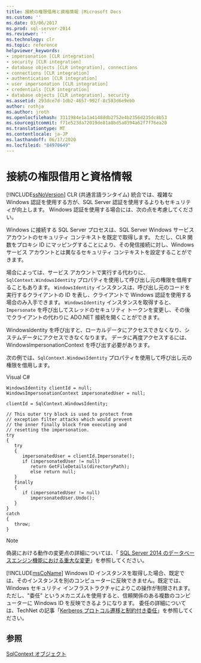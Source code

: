 ```yaml
---
title: 接続の権限借用と資格情報 |Microsoft Docs
ms.custom: ''
ms.date: 03/06/2017
ms.prod: sql-server-2014
ms.reviewer: ''
ms.technology: clr
ms.topic: reference
helpviewer_keywords:
- impersonation [CLR integration]
- security [CLR integration]
- database objects [CLR integration], connections
- connections [CLR integration]
- authentication [CLR integration]
- user impersonation [CLR integration]
- credentials [CLR integration]
- database objects [CLR integration], security
ms.assetid: 293dce7d-1db2-4657-992f-8c583d6e9ebb
author: rothja
ms.author: jroth
ms.openlocfilehash: 3311984e1a1a4148ddb2752e4b2356d235dc8b53
ms.sourcegitcommit: f71e523da72019de81a8bd5a0394a62f7f76ea20
ms.translationtype: MT
ms.contentlocale: ja-JP
ms.lasthandoff: 06/17/2020
ms.locfileid: "84970649"
---
```

# <a name="impersonation-and-credentials-for-connections"></a>接続の権限借用と資格情報
  [!INCLUDE[ssNoVersion](../../../includes/ssnoversion-md.md)] CLR (共通言語ランタイム) 統合では、複雑な Windows 認証を使用する方が、SQL Server 認証を使用するよりもセキュリティが向上します。 Windows 認証を使用する場合には、次の点を考慮してください。  
  
 Windows に接続する SQL Server プロセスは、SQL Server Windows サービス アカウントのセキュリティ コンテキストを既定で取得します。 ただし、CLR 関数をプロキシ ID にマッピングすることにより、その発信接続に対し、Windows サービス アカウントとは異なるセキュリティ コンテキストを設定することができます。  
  
 場合によっては、サービス アカウントで実行する代わりに、`SqlContext.WindowsIdentity` プロパティを使用して呼び出し元の権限を借用することもあります。 `WindowsIdentity` インスタンスは、呼び出し元のコードを実行するクライアントの ID を表し、クライアントで Windows 認証を使用する場合のみ入手できます。 `WindowsIdentity` インスタンスを取得すると、`Impersonate` を呼び出してスレッドのセキュリティ トークンを変更し、その後でクライアントの代わりに ADO.NET 接続を開くことができます。  
  
 WindowsIdentity を呼び出すと、ローカルデータにアクセスできなくなり、システムデータにアクセスできなくなります。 データに再度アクセスするには、WindowsImpersonationContext を呼び出す必要があります。  
  
 次の例では、`SqlContext.WindowsIdentity` プロパティを使用して呼び出し元の権限を借用します。  
  
 Visual C#  
  
```  
WindowsIdentity clientId = null;  
WindowsImpersonationContext impersonatedUser = null;  
  
clientId = SqlContext.WindowsIdentity;  
  
// This outer try block is used to protect from   
// exception filter attacks which would prevent  
// the inner finally block from executing and   
// resetting the impersonation.  
try  
{  
   try  
   {  
      impersonatedUser = clientId.Impersonate();  
      if (impersonatedUser != null)  
         return GetFileDetails(directoryPath);  
         else return null;  
   }  
   finally  
   {  
      if (impersonatedUser != null)  
         impersonatedUser.Undo();  
   }  
}  
catch  
{  
   throw;  
}  
```  
  
> [!NOTE]  
>  偽装における動作の変更点の詳細については、「 [SQL Server 2014 のデータベースエンジン機能における重大な変更](../../../database-engine/breaking-changes-to-database-engine-features-in-sql-server-2016.md)」を参照してください。  
  
 [!INCLUDE[msCoName](../../../includes/msconame-md.md)] Windows ID インスタンスを取得した場合、既定では、そのインスタンスを別のコンピューターに反映できません。既定では、Windows セキュリティ インフラストラクチャによりこの操作が制限されます。 ただし、"委任" というメカニズムを使用すると、信頼関係のある複数のコンピューターに Windows ID を反映できるようになります。 委任の詳細については、TechNet の記事「[Kerberos プロトコル遷移と制約付き委任](https://go.microsoft.com/fwlink/?LinkId=50419)」を参照してください。  
  
## <a name="see-also"></a>参照  
 [SqlContext オブジェクト](../../clr-integration-data-access-in-process-ado-net/sqlcontext-object.md)  
  
  
